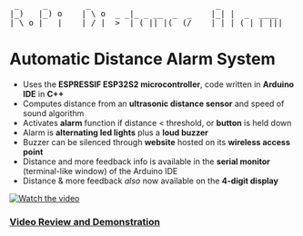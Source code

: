 <pre>
 _     _        _                          _                 __               
|_)   |_) o    | \ o  _ _|_ _ __  _  _    |_| |  _  ____    (_  \/ _ _|_ _ __ 
| \ o |   |    |_/ | _>  |_(_|| |(_ (/_   | | | (_| | |||   __) / _>  |_(/_|||
</pre>
# Automatic Distance Alarm System
- Uses the **ESPRESSIF ESP32S2 microcontroller**, code written in **Arduino IDE** in **C++**
- Computes distance from an **ultrasonic distance sensor** and speed of sound algorithm
- Activates **alarm** function if distance < threshold, or **button** is held down
- Alarm is **alternating led lights** plus a **loud buzzer**
- Buzzer can be silenced through **website** hosted on its **wireless access point**
- Distance and more feedback info is available in the **serial monitor** (terminal-like window) of the Arduino IDE
- Distance & more feedback _also_ now available on the **4-digit display**

[![Watch the video](https://github.com/MatthewSchimmel/Distance-Alarm/assets/73368670/54fdcb3e-2696-4ff7-bff4-b08e200cb3fa)](https://youtu.be/BN6skqE-5dM)

### [Video Review and Demonstration](https://youtu.be/BN6skqE-5dM)
